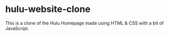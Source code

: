 # hulu-website-clone
 This is a clone of the Hulu Homepage made using HTML & CSS with a bit of JavaScript. 
